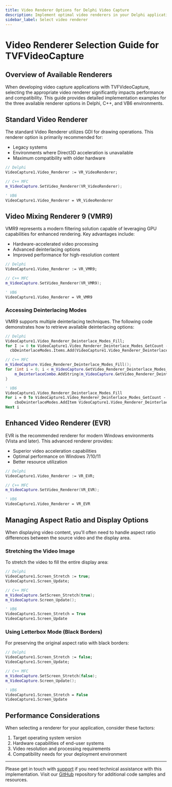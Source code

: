```yaml
---
title: Video Renderer Options for Delphi Video Capture
description: Implement optimal video renderers in your Delphi applications with this developer guide. Learn how to use Video Renderer, VMR9, and EVR with detailed code examples for better performance, hardware acceleration, and compatibility across different Windows environments.
sidebar_label: Select video renderer
---
```


# Video Renderer Selection Guide for TVFVideoCapture

## Overview of Available Renderers

When developing video capture applications with TVFVideoCapture, selecting the appropriate video renderer significantly impacts performance and compatibility. This guide provides detailed implementation examples for the three available renderer options in Delphi, C++, and VB6 environments.

## Standard Video Renderer

The standard Video Renderer utilizes GDI for drawing operations. This renderer option is primarily recommended for:

- Legacy systems
- Environments where Direct3D acceleration is unavailable
- Maximum compatibility with older hardware

```pascal
// Delphi
VideoCapture1.Video_Renderer := VR_VideoRenderer;
```

```cpp
// C++ MFC
m_VideoCapture.SetVideo_Renderer(VR_VideoRenderer);
```

```vb
' VB6
VideoCapture1.Video_Renderer = VR_VideoRenderer
```

## Video Mixing Renderer 9 (VMR9)

VMR9 represents a modern filtering solution capable of leveraging GPU capabilities for enhanced rendering. Key advantages include:

- Hardware-accelerated video processing
- Advanced deinterlacing options
- Improved performance for high-resolution content

```pascal
// Delphi
VideoCapture1.Video_Renderer := VR_VMR9;
```

```cpp
// C++ MFC
m_VideoCapture.SetVideo_Renderer(VR_VMR9);
```

```vb
' VB6
VideoCapture1.Video_Renderer = VR_VMR9
```

### Accessing Deinterlacing Modes

VMR9 supports multiple deinterlacing techniques. The following code demonstrates how to retrieve available deinterlacing options:

```pascal
// Delphi
VideoCapture1.Video_Renderer_Deinterlace_Modes_Fill;
for I := 0 to VideoCapture1.Video_Renderer_Deinterlace_Modes_GetCount - 1 do
  cbDeinterlaceModes.Items.Add(VideoCapture1.Video_Renderer_Deinterlace_Modes_GetItem(i));
```

```cpp
// C++ MFC
m_VideoCapture.Video_Renderer_Deinterlace_Modes_Fill();
for (int i = 0; i < m_VideoCapture.GetVideo_Renderer_Deinterlace_Modes_GetCount(); i++) {
    m_DeinterlaceCombo.AddString(m_VideoCapture.GetVideo_Renderer_Deinterlace_Modes_GetItem(i));
}
```

```vb
' VB6
VideoCapture1.Video_Renderer_Deinterlace_Modes_Fill
For i = 0 To VideoCapture1.Video_Renderer_Deinterlace_Modes_GetCount - 1
    cboDeinterlaceModes.AddItem VideoCapture1.Video_Renderer_Deinterlace_Modes_GetItem(i)
Next i
```

## Enhanced Video Renderer (EVR)

EVR is the recommended renderer for modern Windows environments (Vista and later). This advanced renderer provides:

- Superior video acceleration capabilities
- Optimal performance on Windows 7/10/11
- Better resource utilization

```pascal
// Delphi
VideoCapture1.Video_Renderer := VR_EVR;
```

```cpp
// C++ MFC
m_VideoCapture.SetVideo_Renderer(VR_EVR);
```

```vb
' VB6
VideoCapture1.Video_Renderer = VR_EVR
```

## Managing Aspect Ratio and Display Options

When displaying video content, you'll often need to handle aspect ratio differences between the source video and the display area.

### Stretching the Video Image

To stretch the video to fill the entire display area:

```pascal
// Delphi
VideoCapture1.Screen_Stretch := true;
VideoCapture1.Screen_Update;
```

```cpp
// C++ MFC
m_VideoCapture.SetScreen_Stretch(true);
m_VideoCapture.Screen_Update();
```

```vb
' VB6
VideoCapture1.Screen_Stretch = True
VideoCapture1.Screen_Update
```

### Using Letterbox Mode (Black Borders)

For preserving the original aspect ratio with black borders:

```pascal
// Delphi
VideoCapture1.Screen_Stretch := false;
VideoCapture1.Screen_Update;
```

```cpp
// C++ MFC
m_VideoCapture.SetScreen_Stretch(false);
m_VideoCapture.Screen_Update();
```

```vb
' VB6
VideoCapture1.Screen_Stretch = False
VideoCapture1.Screen_Update
```

## Performance Considerations

When selecting a renderer for your application, consider these factors:

1. Target operating system version
2. Hardware capabilities of end-user systems
3. Video resolution and processing requirements
4. Compatibility needs for your deployment environment

---

Please get in touch with [support](https://support.visioforge.com/) if you need technical assistance with this implementation. Visit our [GitHub](https://github.com/visioforge/) repository for additional code samples and resources.
